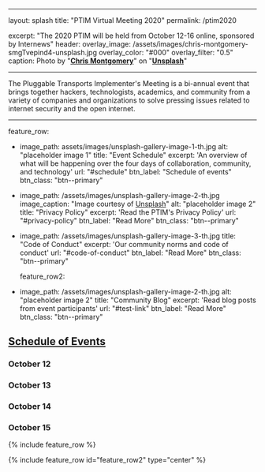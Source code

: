 ---
layout: splash
title: "PTIM Virtual Meeting 2020"
permalink: /ptim2020

excerpt: "The 2020 PTIM will be held from October 12-16 online, sponsored by Internews"
header:
  overlay_image:  /assets/images/chris-montgomery-smgTvepind4-unsplash.jpg
    overlay_color: "#000"
  	overlay_filter: "0.5"
  caption: Photo by "[**Chris Montgomery**](https://unsplash.com/@cwmonty)" on "[**Unsplash**](https://unsplash.com/s/photos/conference)"

 ---

 The Pluggable Transports Implementer's Meeting is a bi-annual event that brings together hackers, technologists, academics, and community from a variety of companies and organizations to solve pressing issues related to internet security and the open internet.

----------

feature_row:
  - image_path: assets/images/unsplash-gallery-image-1-th.jpg
    alt: "placeholder image 1"
    title: "Event Schedule"
    excerpt: 'An overview of what will be happening over the four days of collaboration, community, and technology'
       url: "#schedule"
    btn_label: "Schedule of events"
    btn_class: "btn--primary"

   - image_path: /assets/images/unsplash-gallery-image-2-th.jpg
    image_caption: "Image courtesy of [Unsplash](https://unsplash.com/)"
    alt: "placeholder image 2"
    title: "Privacy Policy"
    excerpt: 'Read the PTIM's Privacy Policy'
     url: "#privacy-policy"
    btn_label: "Read More"
    btn_class: "btn--primary"

  - image_path: /assets/images/unsplash-gallery-image-3-th.jpg
    title: "Code of Conduct"
    excerpt: 'Our community norms and code of conduct'
     url: "#code-of-conduct"
    btn_label: "Read More"
    btn_class: "btn--primary"

    feature_row2:
  - image_path: /assets/images/unsplash-gallery-image-2-th.jpg
    alt: "placeholder image 2"
    title: "Community Blog"
    excerpt: 'Read blog posts from event participants'
    url: "#test-link"
    btn_label: "Read More"
    btn_class: "btn--primary"

## [Schedule of Events](#schedule)

### October 12

### October 13


### October 14



### October 15



{% include feature_row %}

{% include feature_row id="feature_row2" type="center" %}
